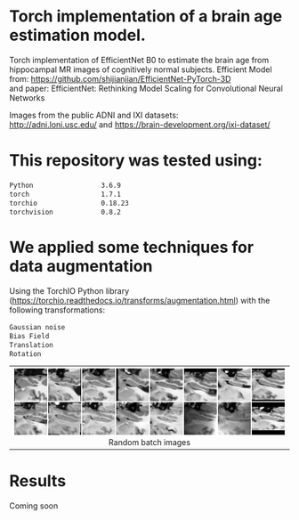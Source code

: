 # Torch implementation of a brain age estimation model.

Torch implementation of EfficientNet B0 to estimate the brain age from hippocampal MR images of cognitively normal subjects.
Efficient Model from: https://github.com/shijianjian/EfficientNet-PyTorch-3D <br>
and paper: EfficientNet: Rethinking Model Scaling for Convolutional Neural Networks<br>

Images from the public ADNI and IXI datasets:<br>
http://adni.loni.usc.edu/ and https://brain-development.org/ixi-dataset/<br>

# This repository was tested using:

    Python                 3.6.9
    torch                  1.7.1
    torchio                0.18.23
    torchvision            0.8.2

# We applied some techniques for data augmentation<br>
Using the TorchIO Python library (https://torchio.readthedocs.io/transforms/augmentation.html) with the following transformations:<br>

    Gaussian noise
    Bias Field
    Translation
    Rotation
 
 <table width="100%" border="0" cellpadding="5">
	<tr>
		<td align="center" valign="center">
		<img src="https://github.com/kapoloni/age_prediction/blob/main/images/random_batch_image.png" />
		<br />
			Random batch images
	</tr>
</table>

# Results
Coming soon

